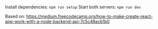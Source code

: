 Install dependencies: ```npm run setup```
Start both servers: ```npm run dev```

Based on: https://medium.freecodecamp.org/how-to-make-create-react-app-work-with-a-node-backend-api-7c5c48acb1b0
